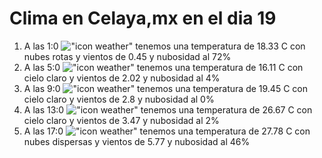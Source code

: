 # Clima en Celaya,mx en el dia 19

1. A las 1:0 !["icon weather"](http://openweathermap.org/img/w/04n.png) tenemos una temperatura de 18.33 C con nubes rotas y  vientos de 0.45 y nubosidad al 72%
1. A las 5:0 !["icon weather"](http://openweathermap.org/img/w/01n.png) tenemos una temperatura de 16.11 C con cielo claro y  vientos de 2.02 y nubosidad al 4%
1. A las 9:0 !["icon weather"](http://openweathermap.org/img/w/01d.png) tenemos una temperatura de 19.45 C con cielo claro y  vientos de 2.8 y nubosidad al 0%
1. A las 13:0 !["icon weather"](http://openweathermap.org/img/w/01d.png) tenemos una temperatura de 26.67 C con cielo claro y  vientos de 3.47 y nubosidad al 2%
1. A las 17:0 !["icon weather"](http://openweathermap.org/img/w/03d.png) tenemos una temperatura de 27.78 C con nubes dispersas y  vientos de 5.77 y nubosidad al 46%
